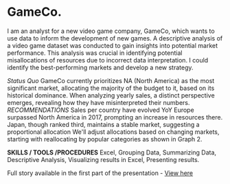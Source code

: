 # GameCo.
I am an analyst for a new video game company, GameCo, which wants to use data to inform the development of new games.
A descriptive analysis of a video game dataset was conducted to gain insights into potential market performance. 
This analysis was crucial in identifying potential misallocations of resources due to incorrect data interpretation. 
I could identify the best-performing markets and develop a new strategy.

_Status Quo_
GameCo currently prioritizes NA (North America) as the most significant market, allocating the majority of the budget to it, based on its historical dominance.
When analyzing yearly sales, a distinct perspective emerges, revealing how they have misinterpreted their numbers.
_RECOMMENDATIONS_
Sales per country have evolved YoY Europe surpassed North America in 2017, prompting an increase in resources there. Japan, though ranked third, maintains a stable market, suggesting a proportional allocation
We'll adjust allocations based on changing markets, starting with reallocating by popular categories as shown in Graph 2.


**SKILLS / TOOLS /PROCEDURES**
Excel, 
Grouping Data, 
Summarizing Data, 
Descriptive Analysis, 
Visualizing results in Excel,
Presenting results.

Full story available in the first part of the presentation - [View here](https://www.canva.com/design/DAGEKhVo4Fg/Eoc2B0FigvOv2P95b7K6XA/view#4)
